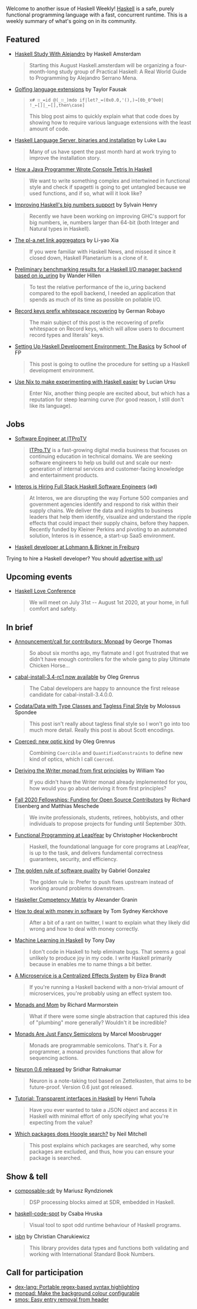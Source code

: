 Welcome to another issue of Haskell Weekly!
[Haskell](https://www.haskell.org) is a safe, purely functional programming language with a fast, concurrent runtime.
This is a weekly summary of what's going on in its community.

## Featured

- [Haskell Study With Alejandro](https://www.haskell.amsterdam/2020/07/24/haskell-study-with-alejandro.html) by Haskell Amsterdam
  > Starting this August Haskell.amsterdam will be organizing a four-month-long study group of Practical Haskell: A Real World Guide to Programming by Alejandro Serrano Mena.

- [Golfing language extensions](https://dev.to/tfausak/golfing-language-extensions-2obl) by Taylor Fausak
  > `x# ∷_=id @(_∷_)mdo if|let?_=(0x0.0,'(),)→[0b_0^0e0| !_←[]|_←[],then\case]`
  >
  > This blog post aims to quickly explain what that code does by showing how to require various language extensions with the least amount of code.

- [Haskell Language Server, binaries and installation](https://mpickering.github.io/ide/posts/2020-07-10-ghc-libdir.html) by Luke Lau
  > Many of us have spent the past month hard at work trying to improve the installation story.

- [How a Java Programmer Wrote Console Tetris In Haskell](https://shiraeeshi.github.io/console-tetris-in-haskell.html)
  > We want to write something complex and intertwined in functional style and check if spagetti is going to get untangled because we used functions, and if so, what will it look like?

- [Improving Haskell's big numbers support](https://iohk.io/en/blog/posts/2020/07/28/improving-haskells-big-numbers-support/) by Sylvain Henry
  > Recently we have been working on improving GHC's support for big numbers, ie, numbers larger than 64-bit (both Integer and Natural types in Haskell).

- [The pl-a.net link aggregators](https://blog.poisson.chat/posts/2020-07-26-pl-anet.html) by Li-yao Xia
  > If you were familiar with Haskell News, and missed it since it closed down, Haskell Planetarium is a clone of it.

- [Preliminary benchmarking results for a Haskell I/O manager backend based on io_uring](https://wjwh.eu/posts/2020-07-26-haskell-iouring-manager.html) by Wander Hillen
  > To test the relative performance of the io_uring backend compared to the epoll backend, I needed an application that spends as much of its time as possible on pollable I/O.

- [Record keys prefix whitespace recovering](https://dev.to/german1608/record-keys-prefix-whitespace-recovering-1o2g) by German Robayo
  > The main subject of this post is the recovering of prefix whitespace on Record keys, which will allow users to document record types and literals' keys.

- [Setting Up Haskell Development Environment: The Basics](https://schooloffp.co/2020/07/25/setting-up-haskell-development-environment-the-basics.html) by School of FP
  > This post is going to outline the procedure for setting up a Haskell development environment.

- [Use Nix to make experimenting with Haskell easier](https://publish.elbear.com/#Use%20Nix%20to%20make%20experimenting%20with%20Haskell%20easier) by Lucian Ursu
  > Enter Nix, another thing people are excited about, but which has a reputation for steep learning curve (for good reason, I still don't like its language).

## Jobs

- [Software Engineer at ITProTV](https://www.linkedin.com/jobs/view/1938385901/)
  > [ITPro.TV](https://www.itpro.tv) is a fast-growing digital media business that focuses on continuing education in technical domains. We are seeking software engineers to help us build out and scale our next-generation of internal services and customer-facing knowledge and entertainment products.

- [Interos is Hiring Full Stack Haskell Software Engineers](https://www.interos.ai/vacancies/#haskell-software-engineer) (ad)
  > At Interos, we are disrupting the way Fortune 500 companies and government agencies identify and respond to risk within their supply chains. We deliver the data and insights to business leaders that help them identify, visualize and understand the ripple effects that could impact their supply chains, before they happen. Recently funded by Kleiner Perkins and pivoting to an automated solution, Interos is in essence, a start-up SaaS environment.

- [Haskell developer at Lohmann & Birkner in Freiburg](https://np.reddit.com/r/haskell/comments/hy8tuv/medical_solutions_with_haskelltypescript_in/)

Trying to hire a Haskell developer?
You should [advertise with us](https://haskellweekly.news/advertising.html)!

## Upcoming events

- [Haskell Love Conference](https://haskell.love)
  > We will meet on July 31st -- August 1st 2020, at your home, in full comfort and safety.

## In brief

- [Announcement/call for contributors: Monpad](https://np.reddit.com/r/haskell/comments/hy8bdd/announcementcall_for_contributors_monpad/) by George Thomas
  > So about six months ago, my flatmate and I got frustrated that we didn't have enough controllers for the whole gang to play Ultimate Chicken Horse...

- [cabal-install-3.4-rc1 now available](https://mail.haskell.org/pipermail/cabal-devel/2020-July/010484.html) by Oleg Grenrus
  > The Cabal developers are happy to announce the first release candidate for cabal-install-3.4.0.0.

- [Codata/Data with Type Classes and Tagless Final Style](https://dev.to/mspondee/codata-data-with-type-classes-and-tagless-final-style-179m) by Molossus Spondee
  > This post isn't really about tagless final style so I won't go into too much more detail. Really this post is about Scott encodings.

- [Coerced: new optic kind](https://oleg.fi/gists/posts/2020-07-26-coerced-kind-of-new-optic-kind.html) by Oleg Grenrus
  > Combining `Coercible` and `QuantifiedConstraints` to define new kind of optics, which I call `Coerced`.

- [Deriving the Writer monad from first principles](https://williamyaoh.com/posts/2020-07-26-deriving-writer-monad.html) by William Yao
  > If you didn't have the Writer monad already implemented for you, how would you go about deriving it from first principles?

- [Fall 2020 Fellowships: Funding for Open Source Contributors](https://www.tweag.io/blog/2020-07-28-os-fellowship/) by Richard Eisenberg and Matthias Meschede
  > We invite professionals, students, retirees, hobbyists, and other individuals to propose projects for funding until September 30th.

- [Functional Programming at LeapYear](https://leapyear.io/resources/blog-posts/functional-programming-at-leapyear/) by Christopher Hockenbrocht
  > Haskell, the foundational language for core programs at LeapYear, is up to the task, and delivers fundamental correctness guarantees, security, and efficiency.

- [The golden rule of software quality](http://www.haskellforall.com/2020/07/the-golden-rule-of-software-quality.html) by Gabriel Gonzalez
  > The golden rule is: Prefer to push fixes upstream instead of working around problems downstream.

- [Haskeller Competency Matrix](https://gist.github.com/graninas/833a9ff306338aefec7e543100c16ea1/86bcd2da3cd5d25073622316206b3fbfbd181b9e) by Alexander Granin

- [How to deal with money in software](https://cs-syd.eu/posts/2020-07-28-how-to-deal-with-money-in-software) by Tom Sydney Kerckhove
  > After a bit of a rant on twitter, I want to explain what they likely did wrong and how to deal with money correctly.

- [Machine Learning in Haskell](https://tonyday567.github.io/posts/learning/) by Tony Day
  > I don't code in Haskell to help eliminate bugs. That seems a goal unlikely to produce joy in my code. I write Haskell primarily because in enables me to name things a bit better.

- [A Microservice is a Centralized Effects System](https://tavrinky.github.io/site/effectssystemsmicroservices) by Eliza Brandt
  > If you're running a Haskell backend with a non-trivial amount of microservices, you're probably using an effect system too.

- [Monads and Mom](https://twitchard.github.io/posts/2020-07-26-monads.html) by Richard Marmorstein
  > What if there were some single abstraction that captured this idea of "plumbing" more generally? Wouldn't it be incredible?

- [Monads Are Just Fancy Semicolons](https://medium.com/better-programming/monads-are-just-fancy-semicolons-ffe38401fd0e) by Marcel Moosbrugger
  > Monads are programmable semicolons. That's it. For a programmer, a monad provides functions that allow for sequencing actions.

- [Neuron 0.6 released](https://srid.ca/neuron-v06) by Sridhar Ratnakumar
  > Neuron is a note-taking tool based on Zettelkasten, that aims to be future-proof. Version 0.6 just got released.

- [Tutorial: Transparent interfaces in Haskell](https://boxbase.org/entries/2020/jul/29/hasked/) by Henri Tuhola
  > Have you ever wanted to take a JSON object and access it in Haskell with minimal effort of only specifying what you're expecting from the value?

- [Which packages does Hoogle search?](https://neilmitchell.blogspot.com/2020/07/which-packages-does-hoogle-search.html) by Neil Mitchell
  > This post explains which packages are searched, why some packages are excluded, and thus, how you can ensure your package is searched.

## Show & tell

- [composable-sdr](https://github.com/mryndzionek/composable-sdr/tree/b0d492a4ae00096809531e8df7b443e4edf99acc) by Mariusz Ryndzionek
  > DSP processing blocks aimed at SDR, embedded in Haskell.

- [haskell-code-spot](https://github.com/grin-compiler/haskell-code-spot/tree/429f2a37ba6b9e84f9c068e3a32948beacdd4c67) by Csaba Hruska
  > Visual tool to spot odd runtime behaviour of Haskell programs.

- [isbn](https://hackage.haskell.org/package/isbn-1.1.0.0) by Christian Charukiewicz
  > This library provides data types and functions both validating and working with International Standard Book Numbers.

## Call for participation

-   [dex-lang: Portable regex-based syntax highlighting](https://github.com/google-research/dex-lang/issues/176)
-   [monpad: Make the background colour configurable](https://github.com/georgefst/monpad/issues/6)
-   [smos: Easy entry removal from header](https://github.com/NorfairKing/smos/issues/135)
